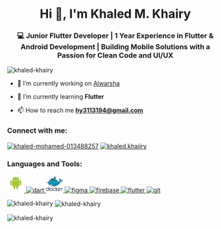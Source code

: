 <h1 align="center">Hi 👋, I'm Khaled M. Khairy</h1>
<h3 align="center">💻 Junior Flutter Developer | 1 Year Experience in Flutter & Android Development | Building Mobile Solutions with a Passion for Clean Code and UI/UX</h3>

<p align="left"> <img src="https://komarev.com/ghpvc/?username=khaled-khairy&label=Profile%20views&color=0e75b6&style=flat" alt="khaled-khairy" /> </p>

- 🏥 I’m currently working on [Alwarsha](https://github.com/Khaled-Khairy/warsha)

- 🌱 I’m currently learning **Flutter**

- 📫 How to reach me **hy3113194@gmail.com**

<h3 align="left">Connect with me:</h3>
<p align="left">
<a href="https://linkedin.com/in/khaled-mohamed-013488257" target="blank"><img align="center" src="https://raw.githubusercontent.com/rahuldkjain/github-profile-readme-generator/master/src/images/icons/Social/linked-in-alt.svg" alt="khaled-mohamed-013488257" height="30" width="40" /></a>
<a href="https://fb.com/khaled.khaiiry" target="blank"><img align="center" src="https://raw.githubusercontent.com/rahuldkjain/github-profile-readme-generator/master/src/images/icons/Social/facebook.svg" alt="khaled.khaiiry" height="30" width="40" /></a>
</p>

<h3 align="left">Languages and Tools:</h3>
<p align="left"> <a href="https://developer.android.com" target="_blank" rel="noreferrer"> <img src="https://raw.githubusercontent.com/devicons/devicon/master/icons/android/android-original-wordmark.svg" alt="android" width="40" height="40"/> </a> <a href="https://dart.dev" target="_blank" rel="noreferrer"> <img src="https://www.vectorlogo.zone/logos/dartlang/dartlang-icon.svg" alt="dart" width="40" height="40"/> </a> <a href="https://www.docker.com/" target="_blank" rel="noreferrer"> <img src="https://raw.githubusercontent.com/devicons/devicon/master/icons/docker/docker-original-wordmark.svg" alt="docker" width="40" height="40"/> </a> <a href="https://www.figma.com/" target="_blank" rel="noreferrer"> <img src="https://www.vectorlogo.zone/logos/figma/figma-icon.svg" alt="figma" width="40" height="40"/> </a> <a href="https://firebase.google.com/" target="_blank" rel="noreferrer"> <img src="https://www.vectorlogo.zone/logos/firebase/firebase-icon.svg" alt="firebase" width="40" height="40"/> </a> <a href="https://flutter.dev" target="_blank" rel="noreferrer"> <img src="https://www.vectorlogo.zone/logos/flutterio/flutterio-icon.svg" alt="flutter" width="40" height="40"/> </a> <a href="https://git-scm.com/" target="_blank" rel="noreferrer"> <img src="https://www.vectorlogo.zone/logos/git-scm/git-scm-icon.svg" alt="git" width="40" height="40"/> </a> </p>

<p><img align="left" src="https://github-readme-stats.vercel.app/api/top-langs?username=khaled-khairy&show_icons=true&locale=en&layout=compact" alt="khaled-khairy" /></p>

<p>&nbsp;<img align="center" src="https://github-readme-stats.vercel.app/api?username=khaled-khairy&show_icons=true&locale=en" alt="khaled-khairy" /></p>

<p><img align="center" src="https://github-readme-streak-stats.herokuapp.com/?user=khaled-khairy&" alt="khaled-khairy" /></p>
